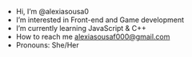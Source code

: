 -  Hi, I’m @alexiasousa0 
-  I’m interested in Front-end and Game development
-  I’m currently learning JavaScript & C++
-  How to reach me alexiasousaf000@gmail.com
-  Pronouns: She/Her


<!---
alexiasousa0/alexiasousa0 is a ✨ special ✨ repository because its `README.md` (this file) appears on your GitHub profile.
You can click the Preview link to take a look at your changes.
--->
